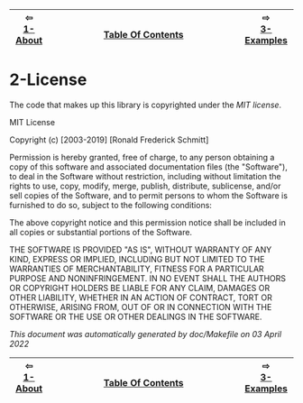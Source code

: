 
| ⇦ <br />[1-About](about.md)  | <br />[Table Of Contents](toc.md)<br /> <img width=1000/> | ⇨ <br />[3-Examples](examples.md)   |
| ----------- | ----------- | ----------- |



# 2-License


The code that makes up this library is copyrighted under the *MIT license*.

MIT License

Copyright (c) [2003-2019] [Ronald Frederick Schmitt]

Permission is hereby granted, free of charge, to any person obtaining a copy
of this software and associated documentation files (the "Software"), to deal
in the Software without restriction, including without limitation the rights
to use, copy, modify, merge, publish, distribute, sublicense, and/or sell
copies of the Software, and to permit persons to whom the Software is
furnished to do so, subject to the following conditions:

The above copyright notice and this permission notice shall be included in all
copies or substantial portions of the Software.

THE SOFTWARE IS PROVIDED "AS IS", WITHOUT WARRANTY OF ANY KIND, EXPRESS OR
IMPLIED, INCLUDING BUT NOT LIMITED TO THE WARRANTIES OF MERCHANTABILITY,
FITNESS FOR A PARTICULAR PURPOSE AND NONINFRINGEMENT. IN NO EVENT SHALL THE
AUTHORS OR COPYRIGHT HOLDERS BE LIABLE FOR ANY CLAIM, DAMAGES OR OTHER
LIABILITY, WHETHER IN AN ACTION OF CONTRACT, TORT OR OTHERWISE, ARISING FROM,
OUT OF OR IN CONNECTION WITH THE SOFTWARE OR THE USE OR OTHER DEALINGS IN THE
SOFTWARE.



_This document was automatically generated by doc/Makefile on 03 April 2022_


| ⇦ <br />[1-About](about.md)  | <br />[Table Of Contents](toc.md)<br /> <img width=1000/> | ⇨ <br />[3-Examples](examples.md)   |
| ----------- | ----------- | ----------- |
